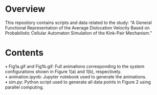 # Overview
This repository contains scripts and data related to the study:
“A General Functional Representation of the Average Dislocation Velocity Based on Probabilistic Cellular Automaton Simulation of the Kink-Pair Mechanism.”

# Contents
•	Fig1a.gif and Fig1b.gif: Full animations corresponding to the system configurations shown in Figure 1(a) and 1(b), respectively. \
•	animation.ipynb: Jupyter notebook used to generate the animations. \
• sim.py: Python script used to generate all data points in Figure 2 using parallel computing.
